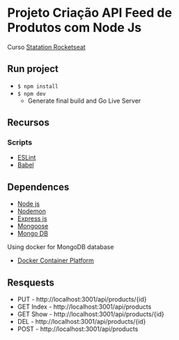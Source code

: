 
# Projeto Criação API Feed de Produtos com Node Js

Curso [Statation Rocketseat](https://station.rocketseat.com.br/)

## Run project
- `$ npm install`
- `$ npm dev`
    - Generate final build and Go Live Server

## Recursos
### Scripts
- [ESLint](https://eslint.org/)
- [Babel](https://babeljs.io/)

## Dependences
- [Node js](https://nodejs.org/en/)
- [Nodemon](https://nodemon.io/)
- [Express js](https://expressjs.com/pt-br/) 
- [Mongoose](https://mongoosejs.com/) 
- [Mongo DB](https://www.mongodb.com/)

Using docker for MongoDB database
- [Docker Container Platform](https://www.docker.com/)

## Resquests
- PUT - http://localhost:3001/api/products/{id}
- GET Index - http://localhost:3001/api/products
- GET Show - http://localhost:3001/api/products/{id}
- DEL - http://localhost:3001/api/products/{id}
- POST - http://localhost:3001/api/products
